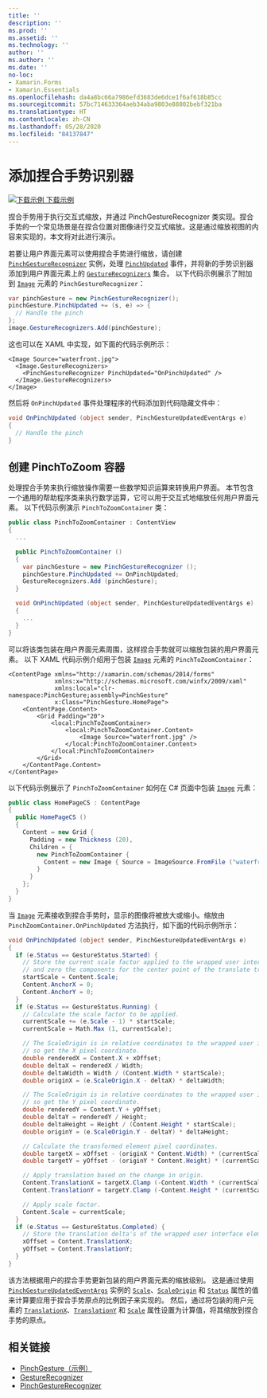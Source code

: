 ```yaml
---
title: ''
description: ''
ms.prod: ''
ms.assetid: ''
ms.technology: ''
author: ''
ms.author: ''
ms.date: ''
no-loc:
- Xamarin.Forms
- Xamarin.Essentials
ms.openlocfilehash: da4a8bc66a7986efd3683de6dce1f6af618b85cc
ms.sourcegitcommit: 57bc714633364aeb34aba9803e88802bebf321ba
ms.translationtype: HT
ms.contentlocale: zh-CN
ms.lasthandoff: 05/28/2020
ms.locfileid: "84137847"
---
```

# <a name="adding-a-pinch-gesture-recognizer"></a>添加捏合手势识别器

[![下载示例](~/media/shared/download.png) 下载示例](https://docs.microsoft.com/samples/xamarin/xamarin-forms-samples/workingwithgestures-pinchgesture)

捏合手势用于执行交互式缩放，并通过 PinchGestureRecognizer 类实现。捏合手势的一个常见场景是在捏合位置对图像进行交互式缩放。这是通过缩放视图的内容来实现的，本文将对此进行演示。

若要让用户界面元素可以使用捏合手势进行缩放，请创建 [`PinchGestureRecognizer`](xref:Xamarin.Forms.PinchGestureRecognizer) 实例，处理 [`PinchUpdated`](xref:Xamarin.Forms.PinchGestureRecognizer.PinchUpdated) 事件，并将新的手势识别器添加到用户界面元素上的 [`GestureRecognizers`](xref:Xamarin.Forms.View.GestureRecognizers) 集合。 以下代码示例展示了附加到 [`Image`](xref:Xamarin.Forms.Image) 元素的 `PinchGestureRecognizer`：

```csharp
var pinchGesture = new PinchGestureRecognizer();
pinchGesture.PinchUpdated += (s, e) => {
  // Handle the pinch
};
image.GestureRecognizers.Add(pinchGesture);
```

这也可以在 XAML 中实现，如下面的代码示例所示：

```xaml
<Image Source="waterfront.jpg">
  <Image.GestureRecognizers>
    <PinchGestureRecognizer PinchUpdated="OnPinchUpdated" />
  </Image.GestureRecognizers>
</Image>
```

然后将 `OnPinchUpdated` 事件处理程序的代码添加到代码隐藏文件中：

```csharp
void OnPinchUpdated (object sender, PinchGestureUpdatedEventArgs e)
{
  // Handle the pinch
}
```

## <a name="creating-a-pinchtozoom-container"></a>创建 PinchToZoom 容器

处理捏合手势来执行缩放操作需要一些数学知识运算来转换用户界面。 本节包含一个通用的帮助程序类来执行数学运算，它可以用于交互式地缩放任何用户界面元素。 以下代码示例演示 `PinchToZoomContainer` 类：

```csharp
public class PinchToZoomContainer : ContentView
{
  ...

  public PinchToZoomContainer ()
  {
    var pinchGesture = new PinchGestureRecognizer ();
    pinchGesture.PinchUpdated += OnPinchUpdated;
    GestureRecognizers.Add (pinchGesture);
  }

  void OnPinchUpdated (object sender, PinchGestureUpdatedEventArgs e)
  {
    ...
  }
}
```

可以将该类包装在用户界面元素周围，这样捏合手势就可以缩放包装的用户界面元素。 以下 XAML 代码示例介绍用于包装 [`Image`](xref:Xamarin.Forms.Image) 元素的 `PinchToZoomContainer`：

```xaml
<ContentPage xmlns="http://xamarin.com/schemas/2014/forms"
             xmlns:x="http://schemas.microsoft.com/winfx/2009/xaml"
             xmlns:local="clr-namespace:PinchGesture;assembly=PinchGesture"
             x:Class="PinchGesture.HomePage">
    <ContentPage.Content>
        <Grid Padding="20">
            <local:PinchToZoomContainer>
                <local:PinchToZoomContainer.Content>
                    <Image Source="waterfront.jpg" />
                </local:PinchToZoomContainer.Content>
            </local:PinchToZoomContainer>
        </Grid>
    </ContentPage.Content>
</ContentPage>
```

以下代码示例展示了 `PinchToZoomContainer` 如何在 C# 页面中包装 [`Image`](xref:Xamarin.Forms.Image) 元素：

```csharp
public class HomePageCS : ContentPage
{
  public HomePageCS ()
  {
    Content = new Grid {
      Padding = new Thickness (20),
      Children = {
        new PinchToZoomContainer {
          Content = new Image { Source = ImageSource.FromFile ("waterfront.jpg") }
        }
      }
    };
  }
}
```

当 [`Image`](xref:Xamarin.Forms.Image) 元素接收到捏合手势时，显示的图像将被放大或缩小。缩放由 `PinchZoomContainer.OnPinchUpdated` 方法执行，如下面的代码示例所示：

```csharp
void OnPinchUpdated (object sender, PinchGestureUpdatedEventArgs e)
{
  if (e.Status == GestureStatus.Started) {
    // Store the current scale factor applied to the wrapped user interface element,
    // and zero the components for the center point of the translate transform.
    startScale = Content.Scale;
    Content.AnchorX = 0;
    Content.AnchorY = 0;
  }
  if (e.Status == GestureStatus.Running) {
    // Calculate the scale factor to be applied.
    currentScale += (e.Scale - 1) * startScale;
    currentScale = Math.Max (1, currentScale);

    // The ScaleOrigin is in relative coordinates to the wrapped user interface element,
    // so get the X pixel coordinate.
    double renderedX = Content.X + xOffset;
    double deltaX = renderedX / Width;
    double deltaWidth = Width / (Content.Width * startScale);
    double originX = (e.ScaleOrigin.X - deltaX) * deltaWidth;

    // The ScaleOrigin is in relative coordinates to the wrapped user interface element,
    // so get the Y pixel coordinate.
    double renderedY = Content.Y + yOffset;
    double deltaY = renderedY / Height;
    double deltaHeight = Height / (Content.Height * startScale);
    double originY = (e.ScaleOrigin.Y - deltaY) * deltaHeight;

    // Calculate the transformed element pixel coordinates.
    double targetX = xOffset - (originX * Content.Width) * (currentScale - startScale);
    double targetY = yOffset - (originY * Content.Height) * (currentScale - startScale);

    // Apply translation based on the change in origin.
    Content.TranslationX = targetX.Clamp (-Content.Width * (currentScale - 1), 0);
    Content.TranslationY = targetY.Clamp (-Content.Height * (currentScale - 1), 0);

    // Apply scale factor.
    Content.Scale = currentScale;
  }
  if (e.Status == GestureStatus.Completed) {
    // Store the translation delta's of the wrapped user interface element.
    xOffset = Content.TranslationX;
    yOffset = Content.TranslationY;
  }
}
```

该方法根据用户的捏合手势更新包装的用户界面元素的缩放级别。 这是通过使用 [`PinchGestureUpdatedEventArgs`](xref:Xamarin.Forms.PinchGestureUpdatedEventArgs) 实例的 [`Scale`](xref:Xamarin.Forms.PinchGestureUpdatedEventArgs.Scale)、[`ScaleOrigin`](xref:Xamarin.Forms.PinchGestureUpdatedEventArgs.ScaleOrigin) 和 [`Status`](xref:Xamarin.Forms.PinchGestureUpdatedEventArgs.Status) 属性的值来计算要应用于捏合手势原点的比例因子来实现的。 然后，通过将包装的用户元素的 [`TranslationX`](xref:Xamarin.Forms.VisualElement.TranslationX)、[`TranslationY`](xref:Xamarin.Forms.VisualElement.TranslationY) 和 [`Scale`](xref:Xamarin.Forms.VisualElement.Scale) 属性设置为计算值，将其缩放到捏合手势的原点。

## <a name="related-links"></a>相关链接

- [PinchGesture（示例）](https://docs.microsoft.com/samples/xamarin/xamarin-forms-samples/workingwithgestures-pinchgesture)
- [GestureRecognizer](xref:Xamarin.Forms.GestureRecognizer)
- [PinchGestureRecognizer](xref:Xamarin.Forms.PinchGestureRecognizer)
